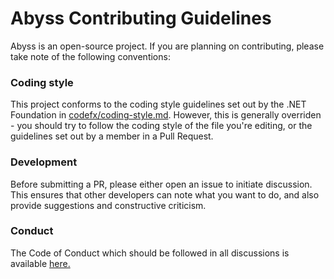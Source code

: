 # Abyss Contributing Guidelines
Abyss is an open-source project. If you are planning on contributing, please take note of the following conventions:

### Coding style
This project conforms to the coding style guidelines set out by the .NET Foundation in [codefx/coding-style.md](https://github.com/dotnet/corefx/blob/master/Documentation/coding-guidelines/coding-style.md).
However, this is generally overriden - you should try to follow the coding style of the file you're editing, or the guidelines set out by a member in a Pull Request.

### Development
Before submitting a PR, please either open an issue to initiate discussion.  
This ensures that other developers can note what you want to do, and also provide suggestions and constructive criticism.

### Conduct
The Code of Conduct which should be followed in all discussions is available [here.](https://github.com/abyssal/Abyss/blob/master/CODE_OF_CONDUCT.md)
